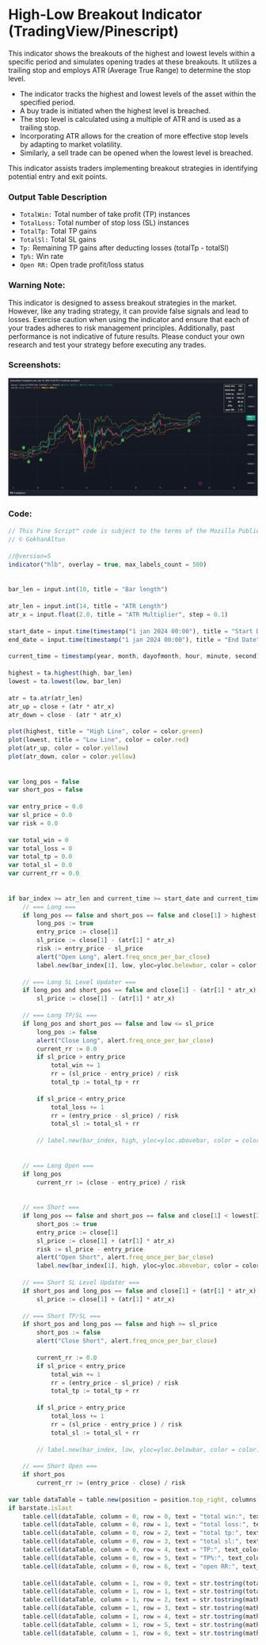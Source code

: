 # High-Low Breakout Indicator (TradingView/Pinescript)
 This indicator shows the breakouts of the highest and lowest levels within a specific period and simulates opening trades at these breakouts. It utilizes a trailing stop and employs ATR (Average True Range) to determine the stop level.

 - The indicator tracks the highest and lowest levels of the asset within the specified period.
 - A buy trade is initiated when the highest level is breached.
 - The stop level is calculated using a multiple of ATR and is used as a trailing stop.
 - Incorporating ATR allows for the creation of more effective stop levels by adapting to market volatility.
 - Similarly, a sell trade can be opened when the lowest level is breached.

 This indicator assists traders implementing breakout strategies in identifying potential entry and exit points.

### Output Table Description
 - `TotalWin:` Total number of take profit (TP) instances
 - `TotalLoss:` Total number of stop loss (SL) instances
 - `TotalTp:` Total TP gains
 - `TotalSl:` Total SL gains
 - `Tp:` Remaining TP gains after deducting losses (totalTp - totalSl)
 - `Tp%:` Win rate
 - `Open RR:` Open trade profit/loss status
 
### Warning Note:
 This indicator is designed to assess breakout strategies in the market. However, like any trading strategy, it can provide false signals and lead to losses. Exercise caution when using the indicator and ensure that each of your trades adheres to risk management principles. Additionally, past performance is not indicative of future results. Please conduct your own research and test your strategy before executing any trades.

 ### Screenshots:

 <img alt="HLB" src="assets/hlb.png"> </img>


 ### Code:
```js
// This Pine Script™ code is subject to the terms of the Mozilla Public License 2.0 at https://mozilla.org/MPL/2.0/
// © GokhanAltun

//@version=5
indicator("hlb", overlay = true, max_labels_count = 500)


bar_len = input.int(10, title = "Bar length")

atr_len = input.int(14, title = "ATR Length")
atr_x = input.float(2.0, title = "ATR Multiplier", step = 0.1)

start_date = input.time(timestamp("1 jan 2024 00:00"), title = "Start Date", confirm = true)
end_date = input.time(timestamp("1 jan 2024 00:00"), title = "End Date", confirm = true)

current_time = timestamp(year, month, dayofmonth, hour, minute, second)

highest = ta.highest(high, bar_len)
lowest = ta.lowest(low, bar_len)

atr = ta.atr(atr_len)
atr_up = close + (atr * atr_x)
atr_down = close - (atr * atr_x)

plot(highest, title = "High Line", color = color.green)
plot(lowest, title = "Low Line", color = color.red)
plot(atr_up, color = color.yellow)
plot(atr_down, color = color.yellow)


var long_pos = false
var short_pos = false

var entry_price = 0.0
var sl_price = 0.0
var risk = 0.0

var total_win = 0
var total_loss = 0
var total_tp = 0.0
var total_sl = 0.0
var current_rr = 0.0


if bar_index >= atr_len and current_time >= start_date and current_time <= end_date
    // === Long ===
    if long_pos == false and short_pos == false and close[1] > highest[2]
        long_pos := true
        entry_price := close[1]
        sl_price := close[1] - (atr[1] * atr_x)
        risk := entry_price - sl_price
        alert("Open Long", alert.freq_once_per_bar_close)
        label.new(bar_index[1], low, yloc=yloc.belowbar, color = color.green, style = label.style_label_up)

    // === Long SL Level Updater ===
    if long_pos and short_pos == false and close[1] - (atr[1] * atr_x) > sl_price
        sl_price := close[1] - (atr[1] * atr_x)

    // === Long TP/SL ===
    if long_pos and short_pos == false and low <= sl_price
        long_pos := false
        alert("Close Long", alert.freq_once_per_bar_close)
        current_rr := 0.0
        if sl_price > entry_price
            total_win += 1
            rr = (sl_price - entry_price) / risk
            total_tp := total_tp + rr
        
        if sl_price < entry_price
            total_loss += 1
            rr = (entry_price - sl_price) / risk
            total_sl := total_sl + rr

        // label.new(bar_index, high, yloc=yloc.abovebar, color = color.red, style = label.style_label_down)
        

    // === Long Open ===
    if long_pos
        current_rr := (close - entry_price) / risk


    // === Short ===
    if long_pos == false and short_pos == false and close[1] < lowest[2]
        short_pos := true
        entry_price := close[1]
        sl_price := close[1] + (atr[1] * atr_x)
        risk := sl_price - entry_price
        alert("Open Short", alert.freq_once_per_bar_close)
        label.new(bar_index[1], high, yloc=yloc.abovebar, color = color.green, style = label.style_label_down)

    // === Short SL Level Updater ===
    if short_pos and long_pos == false and close[1] + (atr[1] * atr_x) < sl_price
        sl_price := close[1] + (atr[1] * atr_x)

    // === Short TP/SL ===
    if short_pos and long_pos == false and high >= sl_price 
        short_pos := false
        alert("Close Short", alert.freq_once_per_bar_close)

        current_rr := 0.0    
        if sl_price < entry_price
            total_win += 1
            rr = (entry_price - sl_price) / risk
            total_tp := total_tp + rr
        
        if sl_price > entry_price
            total_loss += 1
            rr = (sl_price - entry_price ) / risk
            total_sl := total_sl + rr

        // label.new(bar_index, low, yloc=yloc.belowbar, color = color.red, style = label.style_label_up)
        
    // === Short Open ===
    if short_pos
        current_rr := (entry_price - close) / risk

var table dataTable = table.new(position = position.top_right, columns = 2, rows = 7, frame_width = 1, frame_color = color.yellow)
if barstate.islast
    table.cell(dataTable, column = 0, row = 0, text = "total win:", text_color = color.white)
    table.cell(dataTable, column = 0, row = 1, text = "total loss:", text_color = color.white)
    table.cell(dataTable, column = 0, row = 2, text = "total tp:", text_color = color.white)
    table.cell(dataTable, column = 0, row = 3, text = "total sl:", text_color = color.white)
    table.cell(dataTable, column = 0, row = 4, text = "TP:", text_color = color.white)
    table.cell(dataTable, column = 0, row = 5, text = "TP%:", text_color = color.white)
    table.cell(dataTable, column = 0, row = 6, text = "open RR:", text_color = color.white)
    
    table.cell(dataTable, column = 1, row = 0, text = str.tostring(total_win), text_color = color.white)
    table.cell(dataTable, column = 1, row = 1, text = str.tostring(total_loss), text_color = color.white)
    table.cell(dataTable, column = 1, row = 2, text = str.tostring(math.round(total_tp, 2)), text_color = color.white)
    table.cell(dataTable, column = 1, row = 3, text = str.tostring(math.round(total_sl, 2)), text_color = color.white)
    table.cell(dataTable, column = 1, row = 4, text = str.tostring(math.round(total_tp - total_sl, 2)), text_color = color.white)
    table.cell(dataTable, column = 1, row = 5, text = str.tostring(math.round((total_win / (total_win + total_loss)) * 100, 2)), text_color = color.white)
    table.cell(dataTable, column = 1, row = 6, text = str.tostring(math.round(current_rr, 2)), text_color = color.white)

```
